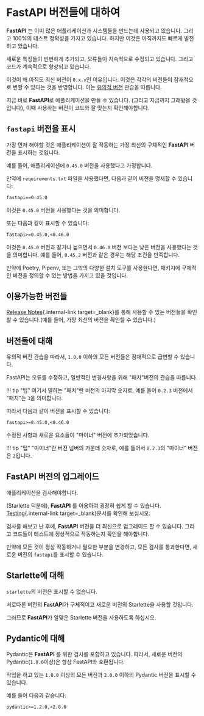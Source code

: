 # FastAPI 버전들에 대하여

**FastAPI** 는 이미 많은 애플리케이션과 시스템들을 만드는데 사용되고 있습니다. 그리고 100%의 테스트 정확성을 가지고 있습니다. 하지만 이것은 아직까지도 빠르게 발전하고 있습니다.

새로운 특징들이 빈번하게 추가되고, 오류들이 지속적으로 수정되고 있습니다. 그리고 코드가 계속적으로 향상되고 있습니다.

이것이 왜 아직도 최신 버전이 `0.x.x`인 이유입니다. 이것은 각각의 버전들이 잠재적으로 변할 수 있다는 것을 반영합니다. 이는 <a href="https://semver.org/" class="external-link" target="_blank">유의적 버전</a> 관습을 따릅니다.

지금 바로 **FastAPI**로 애플리케이션을 만들 수 있습니다. (그리고 지금까지 그래왔을 것입니다), 이때 사용하는 버전이 코드와 잘 맞는지 확인해야합니다.  

## `fastapi` 버전을 표시

가장 먼저 해야할 것은 애플리케이션이 잘 작동하는 가장 최신의 구체적인 **FastAPI** 버전을 표시하는 것입니다.

예를 들어, 애플리케이션에 `0.45.0` 버전을 사용했다고 가정합니다.

만약에 `requirements.txt` 파일을 사용했다면, 다음과 같이 버전을 명세할 수 있습니다:

```txt
fastapi==0.45.0
```

이것은 `0.45.0` 버전을 사용했다는 것을 의미합니다.

또는 다음과 같이 표시할 수 있습니다:

```txt
fastapi>=0.45.0,<0.46.0
```

이것은 `0.45.0` 버전과 같거나 높으면서 `0.46.0` 버전 보다는 낮은 버전을 사용했다는 것을 의미합니다. 예를 들어, `0.45.2` 버전과 같은 경우는 해당 조건을 만족합니다.

만약에 Poetry, Pipenv, 또는 그밖의 다양한 설치 도구를 사용한다면, 패키지에 구체적인 버전을 정의할 수 있는 방법을 가지고 있을 것입니다.

## 이용가능한 버전들

[Release Notes](../release-notes.md){.internal-link target=_blank}를 통해 사용할 수 있는 버전들을 확인할 수 있습니다.(예를 들어, 가장 최신의 버전을 확인할 수 있습니다.)


## 버전들에 대해

유의적 버전 관습을 따라서, `1.0.0` 이하의 모든 버전들은 잠재적으로 급변할 수 있습니다.

FastAPI는 오류를 수정하고, 일반적인 변경사항을 위해 "패치"버전의 관습을 따릅니다.

!!! tip "팁"
    여기서 말하는 "패치"란 버전의 마지막 숫자로, 예를 들어 `0.2.3` 버전에서 "패치"는 `3`을 의미합니다.

따라서 다음과 같이 버전을 표시할 수 있습니다: 

```txt
fastapi>=0.45.0,<0.46.0
```

수정된 사항과 새로운 요소들이 "마이너" 버전에 추가되었습니다.

!!! tip "팁"
    "마이너"란 버전 넘버의 가운데 숫자로, 예를 들어서 `0.2.3`의 "마이너" 버전은 `2`입니다.

## FastAPI 버전의 업그레이드

애플리케이션을 검사해야합니다.

(Starlette 덕분에), **FastAPI** 를 이용하여 굉장히 쉽게 할 수 있습니다. [Testing](../tutorial/testing.md){.internal-link target=_blank}문서를 확인해 보십시오:

검사를 해보고 난 후에, **FastAPI** 버전을 더 최신으로 업그레이드 할 수 있습니다. 그리고 코드들이 테스트에 정상적으로 작동하는지 확인을 해야합니다.

만약에 모든 것이 정상 작동하거나 필요한 부분을 변경하고, 모든 검사를 통과한다면, 새로운 버전의  `fastapi`를 표시할 수 있습니다.

## Starlette에 대해

`starlette`의 버전은 표시할 수 없습니다.

서로다른 버전의 **FastAPI**가 구체적이고 새로운 버전의 Starlette을 사용할 것입니다. 

그러므로 **FastAPI**가 알맞은 Starlette 버전을 사용하도록 하십시오.

## Pydantic에 대해

Pydantic은 **FastAPI** 를 위한 검사를 포함하고 있습니다. 따라서, 새로운 버전의 Pydantic(`1.0.0`이상)은 항상 FastAPI와 호환됩니다.

작업을 하고 있는 `1.0.0` 이상의 모든 버전과 `2.0.0` 이하의 Pydantic 버전을 표시할 수 있습니다.

예를 들어 다음과 같습니다:

```txt
pydantic>=1.2.0,<2.0.0
```
